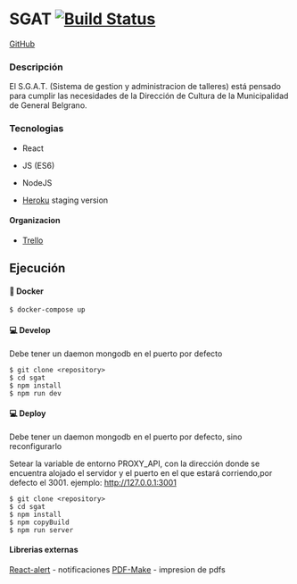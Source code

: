 # SGAT [![Build Status](https://travis-ci.org/rUrtiaga/SGAT.svg?branch=master)](https://travis-ci.org/rUrtiaga/SGAT)

[GitHub](https://github.com/rUrtiaga/SGAT/)

### Descripción

El S.G.A.T. (Sistema de gestion y administracion de talleres) está pensado para cumplir las necesidades de la Dirección de Cultura de la Municipalidad de General Belgrano.

### Tecnologias

- React
- JS (ES6)
- NodeJS

- [Heroku](https://sgat-belg.herokuapp.com/) staging version

#### Organizacion

- [Trello](https://trello.com/b/9c0B1g0I/talleres-2)

## Ejecución

#### 🐋 Docker

```
$ docker-compose up
```

#### 💻 Develop

Debe tener un daemon mongodb en el puerto por defecto

```
$ git clone <repository>
$ cd sgat
$ npm install
$ npm run dev
```

#### 💻 Deploy

Debe tener un daemon mongodb en el puerto por defecto, sino reconfigurarlo

Setear la variable de entorno PROXY_API, con la dirección donde se encuentra alojado el servidor y el puerto en el que estará corriendo,por defecto el 3001.
ejemplo: http://127.0.0.1:3001

```
$ git clone <repository>
$ cd sgat
$ npm install
$ npm copyBuild
$ npm run server
```

#### Librerias externas

[React-alert](https://www.npmjs.com/package/react-alert) - notificaciones
[PDF-Make](https://www.npmjs.com/package/pdfmake) - impresion de pdfs
